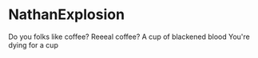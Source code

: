 # NathanExplosion
Do you folks like coffee? Reeeal coffee?
A cup of blackened blood
You're dying for a cup
